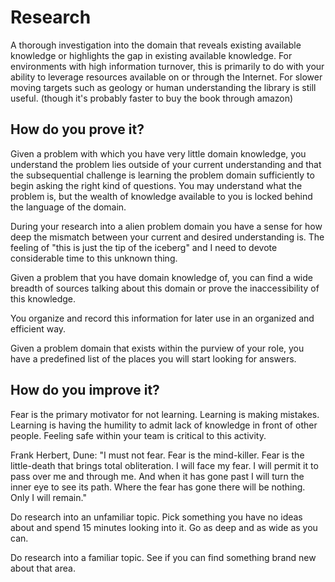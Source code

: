 # Research

A thorough investigation into the domain that reveals existing available knowledge or highlights the gap in existing available knowledge.  For environments with high information turnover, this is primarily to do with your ability to leverage resources available on or through the Internet. For slower moving targets such as geology or human understanding the library is still useful.  (though it's probably faster to buy the book through amazon)

## How do you prove it?

Given a problem with which you have very little domain knowledge, you understand the problem lies outside of your current understanding and that the subsequential challenge is learning the problem domain sufficiently to begin asking the right kind of questions.  You may understand what the problem is, but the wealth of knowledge available to you is locked behind the language of the domain.

During your research into a alien problem domain you have a sense for how deep the mismatch between your current and desired understanding is.  The feeling of "this is just the tip of the iceberg" and I need to devote considerable time to this unknown thing.

Given a problem that you have domain knowledge of, you can find a wide breadth of sources talking about this domain or prove the inaccessibility of this knowledge.

You organize and record this information for later use in an organized and efficient way.

Given a problem domain that exists within the purview of your role, you have a predefined list of the places you will start looking for answers.

## How do you improve it?

Fear is the primary motivator for not learning.   Learning is making mistakes.  Learning is having the humility to admit lack of knowledge in front of other people. Feeling safe within your team is critical to this activity.

Frank Herbert, Dune: "I must not fear. Fear is the mind-killer. Fear is the little-death that brings total obliteration. I will face my fear. I will permit it to pass over me and through me. And when it has gone past I will turn the inner eye to see its path. Where the fear has gone there will be nothing. Only I will remain."

Do research into an unfamiliar topic.  Pick something you have no ideas about and spend 15 minutes looking into it.  Go as deep and as wide as you can. 

Do research into a familiar topic.  See if you can find something brand new about that area.

